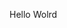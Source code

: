 Hello Wolrd



































































































































































































































































































































































































































































































































































































































































































































































































































































































































































































































































































































































































































































